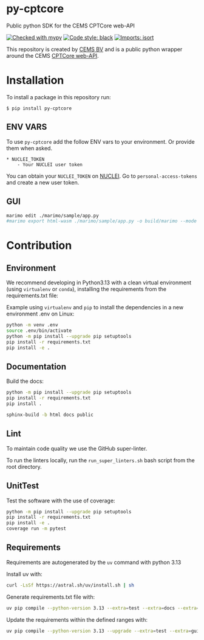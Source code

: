 # py-cptcore
Public python SDK for the CEMS CPTCore web-API

[![Checked with mypy](https://www.mypy-lang.org/static/mypy_badge.svg)](http://mypy-lang.org/)
[![Code style: black](https://img.shields.io/badge/code%20style-black-000000.svg)](https://github.com/psf/black)
[![Imports: isort](https://img.shields.io/badge/%20imports-isort-%231674b1?style=flat&labelColor=ef8336)](https://pycqa.github.io/isort/)


This repository is created by [CEMS BV](https://cemsbv.nl/) and is a public python wrapper around the CEMS [CPTCore web-API](https://nuclei.cemsbv.io/#/cptcore/api).

# Installation

To install a package in this repository run:

`$ pip install py-cptcore`


## ENV VARS

To use `py-cptcore` add the follow ENV vars to your environment. Or provide them when asked.

```
* NUCLEI_TOKEN
    - Your NUCLEI user token
```

You can obtain your `NUCLEI_TOKEN` on [NUCLEI](https://nuclei.cemsbv.io/#/). 
Go to `personal-access-tokens` and create a new user token.

## GUI

```bash
marimo edit ./marimo/sample/app.py
#marimo export html-wasm ./marimo/sample/app.py -o build/marimo --mode edit
```


# Contribution

## Environment

We recommend developing in Python3.13 with a clean virtual environment (using `virtualenv` or `conda`), installing the requirements from the requirements.txt file:

Example using `virtualenv` and `pip` to install the dependencies in a new environment .env on Linux:

```bash
python -m venv .env
source .env/bin/activate
python -m pip install --upgrade pip setuptools
pip install -r requirements.txt
pip install -e .
```

## Documentation

Build the docs:

```bash
python -m pip install --upgrade pip setuptools
pip install -r requirements.txt
pip install .

sphinx-build -b html docs public
```

## Lint

To maintain code quality we use the GitHub super-linter.

To run the linters locally, run the `run_super_linters.sh` bash script from the root directory.

## UnitTest

Test the software with the use of coverage:

```bash
python -m pip install --upgrade pip setuptools
pip install -r requirements.txt
pip install -e .
coverage run -m pytest
```

## Requirements

Requirements are autogenerated by the `uv` command with python 3.13

Install uv with:

```bash
curl -LsSf https://astral.sh/uv/install.sh | sh
```

Generate requirements.txt file with:

```bash
uv pip compile --python-version 3.13 --extra=test --extra=docs --extra=gui --output-file=requirements.txt pyproject.toml
```

Update the requirements within the defined ranges with:

```bash
uv pip compile --python-version 3.13 --upgrade --extra=test --extra=gui --output-file=requirements.txt pyproject.toml
```